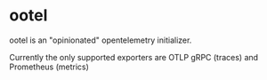 # ootel

ootel is an "opinionated" opentelemetry initializer.

Currently the only supported exporters are OTLP gRPC (traces) and Prometheus (metrics)
